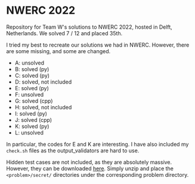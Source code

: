 # NWERC 2022

Repository for Team W's solutions to NWERC 2022, hosted in Delft, Netherlands. We solved 7 / 12 and placed 35th.

I tried my best to recreate our solutions we had in NWERC. However, there are some missing, and some are changed.

- A: unsolved
- B: solved (py)
- C: solved (py)
- D: solved, not included
- E: solved (py)
- F: unsolved
- G: solved (cpp)
- H: solved, not included
- I: solved (py)
- J: solved (cpp)
- K: solved (py)
- L: unsolved

In particular, the codes for E and K are interesting. I have also included my `check.sh` files as the output_validators are hard to use.

Hidden test cases are not included, as they are absolutely massive. However, they can be downloaded [here](https://commissies.ch.tudelft.nl/chipcie/archive/2022/nwerc/solutions.zip). Simply unzip and place the `<problem>/secret/` directories under the corresponding problem directory.
